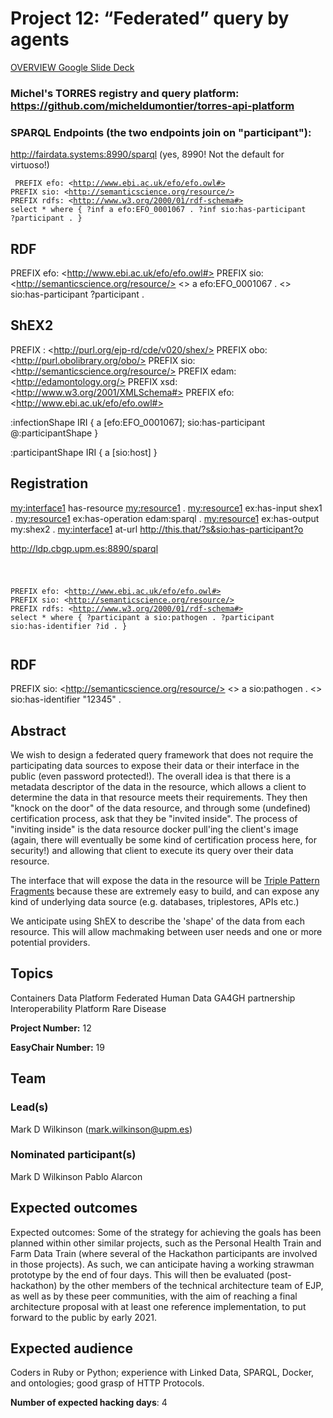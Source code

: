 # Project 12: “Federated” query by agents

[OVERVIEW Google Slide Deck](https://docs.google.com/presentation/d/1SKxtUceSBcfwzozCJn0HN4jqHLtO1c8_TaF5ZqrtzCY/edit?usp=sharing)

### Michel's TORRES registry and query platform:  https://github.com/micheldumontier/torres-api-platform

### SPARQL Endpoints (the two endpoints join on "participant"):

http://fairdata.systems:8990/sparql  (yes, 8990!  Not the default for virtuoso!)

<code><pre>
     PREFIX efo: \<http://www.ebi.ac.uk/efo/efo.owl#>
     PREFIX sio: \<http://semanticscience.org/resource/>
     PREFIX rdfs: \<http://www.w3.org/2000/01/rdf-schema#>
     select *
     where {
      ?inf a efo:EFO_0001067 .
      ?inf sio:has-participant ?participant .
     }
</pre></code>

## RDF

PREFIX efo: \<http://www.ebi.ac.uk/efo/efo.owl#>
PREFIX sio: \<http://semanticscience.org/resource/>
<> a efo:EFO_0001067 .
<> sio:has-participant ?participant .

## ShEX2

PREFIX : \<http://purl.org/ejp-rd/cde/v020/shex/>
PREFIX obo: \<http://purl.obolibrary.org/obo/>
PREFIX sio: \<http://semanticscience.org/resource/>
PREFIX edam: \<http://edamontology.org/>
PREFIX xsd: \<http://www.w3.org/2001/XMLSchema#>
PREFIX efo: \<http://www.ebi.ac.uk/efo/efo.owl#>


:infectionShape IRI {
  a [efo:EFO_0001067];
  sio:has-participant @:participantShape
}

:participantShape IRI {
  a [sio:host]
}


## Registration

<my:interface1> has-resource <my:resource1> .
<my:resource1> ex:has-input shex1 .
<my:resource1> ex:has-operation edam:sparql .
<my:resource1> ex:has-output my:shex2 .
<my:interface1> at-url <http://this.that/?s&sio:has-participant?o>


http://ldp.cbgp.upm.es:8890/sparql

<code><pre>

PREFIX efo: \<http://www.ebi.ac.uk/efo/efo.owl#>
PREFIX sio: \<http://semanticscience.org/resource/>
PREFIX rdfs: \<http://www.w3.org/2000/01/rdf-schema#>
select *
where {
       ?participant a sio:pathogen .
       ?participant sio:has-identifier ?id .
}
</pre></code>
## RDF

PREFIX sio: \<http://semanticscience.org/resource/>
<> a sio:pathogen .
<> sio:has-identifier "12345" .

## Abstract

We wish to design a federated query framework that does not require the participating data sources to expose their data or their interface in the public (even password protected!).  The overall idea is that there is a metadata descriptor of the data in the resource, which allows a client to determine the data in that resource meets their requirements.  They then "knock on the door" of the data resource, and through some (undefined) certification process, ask that they be "invited inside".  The process of "inviting inside" is the data resource docker pull'ing the client's image (again, there will eventually be some kind of certification process here, for security!) and allowing that client to execute its query over their data resource.

The interface that will expose the data in the resource will be [Triple Pattern Fragments](https://linkeddatafragments.org/specification/triple-pattern-fragments/) because these are extremely easy to build, and can expose any kind of underlying data source (e.g. databases, triplestores, APIs etc.)

We anticipate using ShEX to describe the 'shape' of the data from each resource.  This will allow machmaking between user needs and one or more potential providers.


## Topics

Containers
 Data Platform
 Federated Human Data
 GA4GH partnership
 Interoperability Platform
 Rare Disease

**Project Number:** 12



**EasyChair Number:** 19

## Team

### Lead(s)

Mark D Wilkinson (mark.wilkinson@upm.es)

### Nominated participant(s)

Mark D Wilkinson
 Pablo Alarcon

## Expected outcomes

Expected outcomes: Some of the strategy for achieving the goals has been planned within other similar projects, such as the Personal Health Train and Farm Data Train (where several of the Hackathon participants are involved in those projects). As such, we can anticipate having a working strawman prototype by the end of four days. This will then be evaluated (post-hackathon) by the other members of the technical architecture team of EJP, as well as by these peer communities, with the aim of reaching a final architecture proposal with at least one reference implementation, to put forward to the public by early 2021.

## Expected audience

Coders in Ruby or Python; experience with Linked Data, SPARQL, Docker, and ontologies; good grasp of HTTP Protocols.

**Number of expected hacking days**: 4

